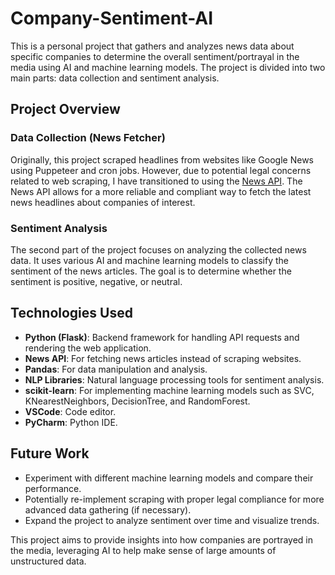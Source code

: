 # Company-Sentiment-AI

This is a personal project that gathers and analyzes news data about specific companies to determine the overall sentiment/portrayal in the media using AI and machine learning models. The project is divided into two main parts: data collection and sentiment analysis.

## Project Overview

### Data Collection (News Fetcher)

Originally, this project scraped headlines from websites like Google News using Puppeteer and cron jobs. However, due to potential legal concerns related to web scraping, I have transitioned to using the [News API](https://newsapi.org/). The News API allows for a more reliable and compliant way to fetch the latest news headlines about companies of interest.

### Sentiment Analysis

The second part of the project focuses on analyzing the collected news data. It uses various AI and machine learning models to classify the sentiment of the news articles. The goal is to determine whether the sentiment is positive, negative, or neutral.

## Technologies Used

- **Python (Flask)**: Backend framework for handling API requests and rendering the web application.
- **News API**: For fetching news articles instead of scraping websites.
- **Pandas**: For data manipulation and analysis.
- **NLP Libraries**: Natural language processing tools for sentiment analysis.
- **scikit-learn**: For implementing machine learning models such as SVC, KNearestNeighbors, DecisionTree, and RandomForest.
- **VSCode**: Code editor.
- **PyCharm**: Python IDE.

## Future Work

- Experiment with different machine learning models and compare their performance.
- Potentially re-implement scraping with proper legal compliance for more advanced data gathering (if necessary).
- Expand the project to analyze sentiment over time and visualize trends.

This project aims to provide insights into how companies are portrayed in the media, leveraging AI to help make sense of large amounts of unstructured data.

